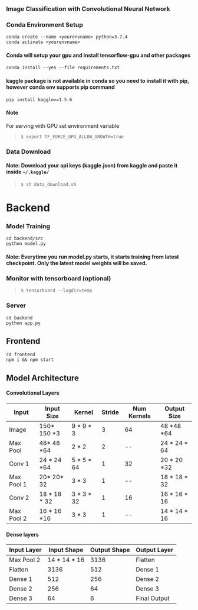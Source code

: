 ### Image Classification with Convolutional Neural Network

### Conda Environment Setup
`conda create --name <yourenvname> python=3.7.4` <br>
`conda activate <yourenvname>`

#### Conda will setup your gpu and install tensorflow-gpu and other packages
`conda install --yes --file requirements.txt`

#### kaggle package is not available in conda so you need to install it with pip, however conda env supports pip command
`pip install kaggle==1.5.6`

#### Note
For serving with GPU set environment variable
> `$ export TF_FORCE_GPU_ALLOW_GROWTH=true`


### Data Download
#### Note: Download your api keys (kaggle.json) from kaggle and paste it inside `~/.kaggle/`
> `$ sh data_download.sh`


# Backend

### Model Training
`cd backend/src` <br>
`python model.py`
#### Note: Everytime you run model.py starts, it starts training from latest checkpoint. Only the latest model weights will be saved.

### Monitor with tensorboard (optional)
> `$ tensorboard --logdir=temp`

### Server
`cd backend` <br>
`python app.py`

## Frontend
`cd frontend` <br>
`npm i && npm start`


## Model Architecture
#### Convolutional Layers
|   	Input| Input Size 	|Kernel   	|Stride   	| Num Kernels  	| Output Size  	|
|---	|---	|---	|---	|---	|---	|
|   Image	|   	150* 150 *3|  9 * 9 * 3 	|3   	| 64  	| 48 *48 *64  	|
|  Max Pool  	| 48* 48 *64  	|   2 * 2	| 2  	|  --	| 24 * 24 * 64  	|
| Conv 1  	| 24 * 24 *64  	| 5 * 5 * 64  	| 1  	| 32  	| 20 * 20 *32  	|
|  Max Pool 1|20* 20* 32   	|3 * 3   	| 1  	| --	| 18 * 18 * 32  	|
|  Conv 2 	| 18 * 18 * 32  	| 3 * 3 * 32  	| 1  	| 16  	| 16 * 16 * 16  	|
|   Max Pool 2| 16 * 16 *16  	| 3 * 3  	| 1  	|  -- 	| 14 * 14 * 16  	|

#### Dense layers
|   Input Layer	| Input Shape  	|   Output Shape	|   Output Layer 	|
|---	|---	|---	|---	|
|   Max Pool 2	|   14 * 14 * 16	|  3136  	|   Flatten	|
|  Flatten 	|  3136 	|   512	|   Dense 1	| 
|   Dense 1	|  512 	| 256  	| Dense 2  	|
|   Dense 2	| 256  	| 64  	| Dense 3  	|
|  Dense 3 	| 64  	| 6  	|   Final Output	|